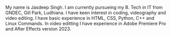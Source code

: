 My name is Jasdeep Singh. I am currently pursueing my B. Tech in IT from GNDEC, Gill Park, Ludhiana. I have keen interest in coding, videography and video editing. I have basic experience in HTML, CSS, Python, C++ and Linux Commands. In video editting I have experience in Adobe Premiere Pro and After Effects version 2023.
